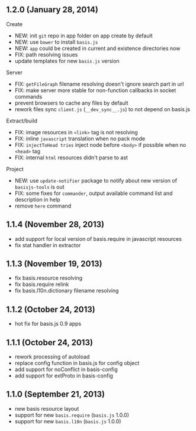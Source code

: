 ## 1.2.0 (January 28, 2014)

Create

  - NEW: init `git` repo in app folder on app create by default
  - NEW: use `bower` to install `basis.js`
  - NEW: `app` could be created in current and existence directories now
  - FIX: path resolving issues
  - update templates for new `basis.js` version

Server

  - FIX: `getFileGraph` filename resolving doesn't ignore search part in url
  - FIX: make server more stable for non-function callbacks in socket commands
  - prevent browsers to cache any files by default 
  - rework files sync `client.js` (`__dev_sync__.js`) to not depend on basis.js

Extract/build

  - FIX: image resources in `<link>` tag is not resolving
  - FIX: inline `javascript` translation when no pack mode
  - FIX: `injectToHead tries` inject node before `<body>` if possible when no `<head>` tag
  - FIX: internal `html` resources didn't parse to ast

Project

  - NEW: use `update-notifier` package to notify about new version of `basisjs-tools` is out
  - FIX: some fixes for `commander`, output available command list and description in help
  - remove `here` command

## 1.1.4 (November 28, 2013)

* add support for local version of basis.require in javascript resources
* fix stat handler in extractor

## 1.1.3 (November 19, 2013)

* fix basis.resource resolving
* fix basis.require relink
* fix basis.l10n.dictionary filename resolving

## 1.1.2 (October 24, 2013)

* hot fix for basis.js 0.9 apps

## 1.1.1 (October 24, 2013)

* rework processing of autoload
* replace config function in basis.js for config object
* add support for noConflict in basis-config
* add support for extProto in basis-config

## 1.1.0 (September 21, 2013)

* new basis resource layout
* support for new `basis.require` (`basis.js` 1.0.0)
* support for new `basis.l10n` (`basis.js` 1.0.0)
